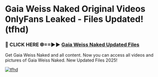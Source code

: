 # Gaia Weiss Naked Original Videos 0nlyFans Leaked - Files Updated! (tfhd)

<h3>🔴 CLICK HERE 🌐==►► <a href="https://tinyurl.com/up5wt9bj" rel="nofollow">Gaia Weiss Naked Updated Files</a></h3>

Get Gaia Weiss Naked and all content. Now you can access all videos and pictures of Gaia Weiss Naked. New Updated Files 2025!

[![tfhd](https://i.imgur.com/ABiUzMV.gif)](https://tinyurl.com/up5wt9bj)
